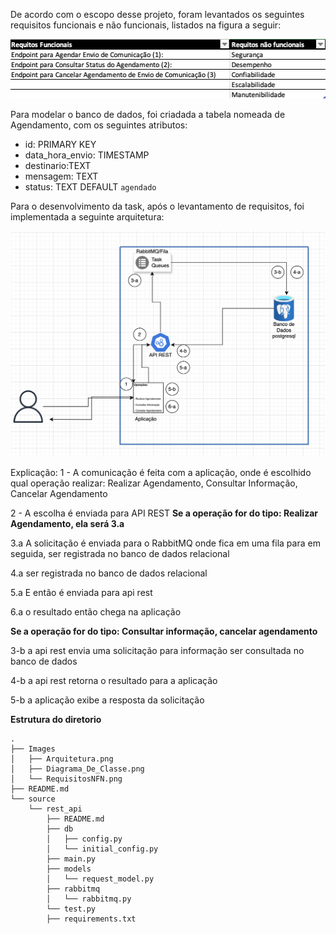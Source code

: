 De acordo com o escopo desse projeto, foram levantados os seguintes requisitos funcionais e não funcionais, listados na figura a seguir:

![Requisitos Funcionais e Não Funcionais](./Images/RequisitosNFN.png)

Para modelar o banco de dados, foi criadada a tabela nomeada de Agendamento, com os seguintes atributos:

- id: PRIMARY KEY
- data_hora_envio: TIMESTAMP
- destinario:TEXT
- mensagem: TEXT
- status: TEXT DEFAULT `agendado`

Para o desenvolvimento da task, após o levantamento de requisitos, foi implementada a seguinte arquitetura:

![Arquitetura](./Images/Arquitetura.png)

Explicação:
1 - A comunicação é feita com a aplicação, onde é escolhido qual operação realizar: Realizar Agendamento, Consultar Informação, Cancelar Agendamento

2 - A escolha é enviada para API REST
**Se a operação for do tipo: Realizar Agendamento, ela será 3.a**

3.a A solicitação é enviada para o RabbitMQ onde fica em uma fila para em seguida, ser registrada no banco de dados relacional

4.a ser registrada no banco de dados relacional

5.a E então é enviada para api rest

6.a o resultado então chega na aplicação

**Se a operação for do tipo: Consultar informação, cancelar agendamento**

3-b a api rest envia uma solicitação para informação ser consultada no banco de dados

4-b a api rest retorna o resultado para a aplicação

5-b a aplicação exibe a resposta da solicitação

**Estrutura do diretorio**

```
.
├── Images
│   ├── Arquitetura.png
│   ├── Diagrama_De_Classe.png
│   └── RequisitosNFN.png
├── README.md
└── source
    └── rest_api
        ├── README.md
        ├── db
        │   ├── config.py
        │   └── initial_config.py
        ├── main.py
        ├── models
        │   └── request_model.py
        ├── rabbitmq
        │   └── rabbitmq.py
        └── test.py
        ├── requirements.txt
```